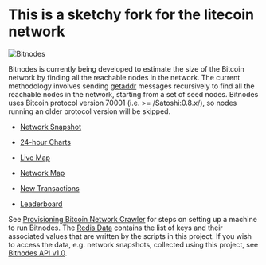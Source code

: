 # This is a sketchy fork for the litecoin network

![Bitnodes](https://bitnodes.21.co/static/img/bitnodes-github.png "Bitnodes")

Bitnodes is currently being developed to estimate the size of the Bitcoin network by finding all the reachable nodes in the network. The current methodology involves sending [getaddr](https://en.bitcoin.it/wiki/Protocol_specification#getaddr) messages recursively to find all the reachable nodes in the network, starting from a set of seed nodes. Bitnodes uses Bitcoin protocol version 70001 (i.e. >= /Satoshi:0.8.x/), so nodes running an older protocol version will be skipped.

* [Network Snapshot](https://bitnodes.21.co/nodes/)

* [24-hour Charts](https://bitnodes.21.co/dashboard/)

* [Live Map](https://bitnodes.21.co/nodes/live-map/)

* [Network Map](https://bitnodes.21.co/nodes/network-map/)

* [New Transactions](https://bitnodes.21.co/dashboard/transactions/)

* [Leaderboard](https://bitnodes.21.co/nodes/leaderboard/)

See [Provisioning Bitcoin Network Crawler](https://github.com/ayeowch/bitnodes/wiki/Provisioning-Bitcoin-Network-Crawler) for steps on setting up a machine to run Bitnodes. The [Redis Data](https://github.com/ayeowch/bitnodes/wiki/Redis-Data) contains the list of keys and their associated values that are written by the scripts in this project. If you wish to access the data, e.g. network snapshots, collected using this project, see [Bitnodes API v1.0](https://bitnodes.21.co/api/).
